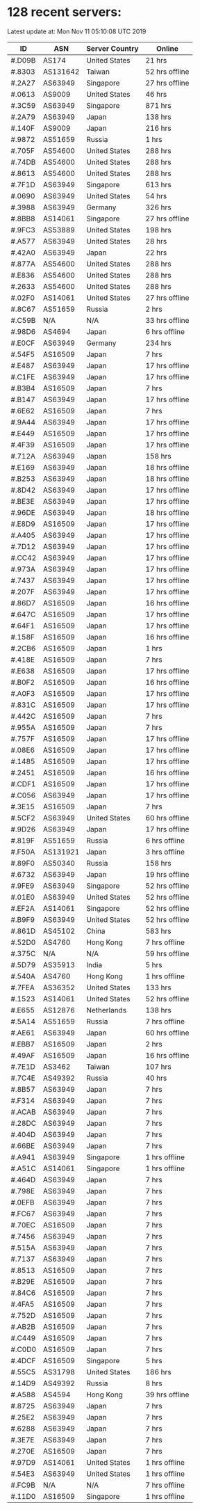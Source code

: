 # 128 recent servers:

Latest update at: Mon Nov 11 05:10:08 UTC 2019

| ID | ASN | Server Country | Online |
| -- | --- | -------------- | ------ |
| #.D09B | AS174 | United States | 21 hrs |
| #.8303 | AS131642 | Taiwan | 52 hrs offline |
| #.2A27 | AS63949 | Singapore | 27 hrs offline |
| #.0613 | AS9009 | United States | 46 hrs |
| #.3C59 | AS63949 | Singapore | 871 hrs |
| #.2A79 | AS63949 | Japan | 138 hrs |
| #.140F | AS9009 | Japan | 216 hrs |
| #.9872 | AS51659 | Russia | 1 hrs |
| #.705F | AS54600 | United States | 288 hrs |
| #.74DB | AS54600 | United States | 288 hrs |
| #.8613 | AS54600 | United States | 288 hrs |
| #.7F1D | AS63949 | Singapore | 613 hrs |
| #.0690 | AS63949 | United States | 54 hrs |
| #.3988 | AS63949 | Germany | 326 hrs |
| #.8BB8 | AS14061 | Singapore | 27 hrs offline |
| #.9FC3 | AS53889 | United States | 198 hrs |
| #.A577 | AS63949 | United States | 28 hrs |
| #.42A0 | AS63949 | Japan | 22 hrs |
| #.877A | AS54600 | United States | 288 hrs |
| #.E836 | AS54600 | United States | 288 hrs |
| #.2633 | AS54600 | United States | 288 hrs |
| #.02F0 | AS14061 | United States | 27 hrs offline |
| #.8C67 | AS51659 | Russia | 2 hrs |
| #.C59B | N/A | N/A | 33 hrs offline |
| #.98D6 | AS4694 | Japan | 6 hrs offline |
| #.E0CF | AS63949 | Germany | 234 hrs |
| #.54F5 | AS16509 | Japan | 7 hrs |
| #.E487 | AS63949 | Japan | 17 hrs offline |
| #.C1FE | AS63949 | Japan | 17 hrs offline |
| #.B3B4 | AS16509 | Japan | 7 hrs |
| #.B147 | AS63949 | Japan | 17 hrs offline |
| #.6E62 | AS16509 | Japan | 7 hrs |
| #.9A44 | AS63949 | Japan | 17 hrs offline |
| #.E449 | AS16509 | Japan | 17 hrs offline |
| #.4F39 | AS16509 | Japan | 17 hrs offline |
| #.712A | AS63949 | Japan | 158 hrs |
| #.E169 | AS63949 | Japan | 18 hrs offline |
| #.B253 | AS63949 | Japan | 18 hrs offline |
| #.8D42 | AS63949 | Japan | 17 hrs offline |
| #.BE3E | AS63949 | Japan | 17 hrs offline |
| #.96DE | AS63949 | Japan | 18 hrs offline |
| #.E8D9 | AS16509 | Japan | 17 hrs offline |
| #.A405 | AS63949 | Japan | 17 hrs offline |
| #.7D12 | AS63949 | Japan | 17 hrs offline |
| #.CC42 | AS63949 | Japan | 17 hrs offline |
| #.973A | AS63949 | Japan | 17 hrs offline |
| #.7437 | AS63949 | Japan | 17 hrs offline |
| #.207F | AS63949 | Japan | 17 hrs offline |
| #.86D7 | AS16509 | Japan | 16 hrs offline |
| #.647C | AS16509 | Japan | 17 hrs offline |
| #.64F1 | AS16509 | Japan | 17 hrs offline |
| #.158F | AS16509 | Japan | 16 hrs offline |
| #.2CB6 | AS16509 | Japan | 1 hrs |
| #.418E | AS16509 | Japan | 7 hrs |
| #.E638 | AS16509 | Japan | 17 hrs offline |
| #.B0F2 | AS16509 | Japan | 16 hrs offline |
| #.A0F3 | AS16509 | Japan | 17 hrs offline |
| #.831C | AS16509 | Japan | 17 hrs offline |
| #.442C | AS16509 | Japan | 7 hrs |
| #.955A | AS16509 | Japan | 7 hrs |
| #.757F | AS16509 | Japan | 17 hrs offline |
| #.08E6 | AS16509 | Japan | 17 hrs offline |
| #.1485 | AS16509 | Japan | 17 hrs offline |
| #.2451 | AS16509 | Japan | 16 hrs offline |
| #.CDF1 | AS16509 | Japan | 17 hrs offline |
| #.C056 | AS63949 | Japan | 17 hrs offline |
| #.3E15 | AS16509 | Japan | 7 hrs |
| #.5CF2 | AS63949 | United States | 60 hrs offline |
| #.9D26 | AS63949 | Japan | 17 hrs offline |
| #.819F | AS51659 | Russia | 6 hrs offline |
| #.F50A | AS131921 | Japan | 3 hrs offline |
| #.89F0 | AS50340 | Russia | 158 hrs |
| #.6732 | AS63949 | Japan | 19 hrs offline |
| #.9FE9 | AS63949 | Singapore | 52 hrs offline |
| #.01E0 | AS63949 | United States | 52 hrs offline |
| #.EF2A | AS14061 | Singapore | 52 hrs offline |
| #.B9F9 | AS63949 | United States | 52 hrs offline |
| #.861D | AS45102 | China | 583 hrs |
| #.52D0 | AS4760 | Hong Kong | 7 hrs offline |
| #.375C | N/A | N/A | 59 hrs offline |
| #.5D79 | AS35913 | India | 5 hrs |
| #.540A | AS4760 | Hong Kong | 1 hrs offline |
| #.7FEA | AS36352 | United States | 133 hrs |
| #.1523 | AS14061 | United States | 52 hrs offline |
| #.E655 | AS12876 | Netherlands | 138 hrs |
| #.5A14 | AS51659 | Russia | 7 hrs offline |
| #.AE61 | AS63949 | Japan | 60 hrs offline |
| #.EBB7 | AS16509 | Japan | 2 hrs |
| #.49AF | AS16509 | Japan | 16 hrs offline |
| #.7E1D | AS3462 | Taiwan | 107 hrs |
| #.7C4E | AS49392 | Russia | 40 hrs |
| #.8B57 | AS63949 | Japan | 7 hrs |
| #.F314 | AS63949 | Japan | 7 hrs |
| #.ACAB | AS63949 | Japan | 7 hrs |
| #.28DC | AS63949 | Japan | 7 hrs |
| #.404D | AS63949 | Japan | 7 hrs |
| #.66BE | AS63949 | Japan | 7 hrs |
| #.A941 | AS63949 | Singapore | 1 hrs offline |
| #.A51C | AS14061 | Singapore | 1 hrs offline |
| #.464D | AS63949 | Japan | 7 hrs |
| #.798E | AS63949 | Japan | 7 hrs |
| #.0EFB | AS63949 | Japan | 7 hrs |
| #.FC67 | AS63949 | Japan | 7 hrs |
| #.70EC | AS16509 | Japan | 7 hrs |
| #.7456 | AS63949 | Japan | 7 hrs |
| #.515A | AS63949 | Japan | 7 hrs |
| #.7137 | AS63949 | Japan | 7 hrs |
| #.8513 | AS16509 | Japan | 7 hrs |
| #.B29E | AS16509 | Japan | 7 hrs |
| #.84C6 | AS16509 | Japan | 7 hrs |
| #.4FA5 | AS16509 | Japan | 7 hrs |
| #.752D | AS16509 | Japan | 7 hrs |
| #.AB2B | AS16509 | Japan | 7 hrs |
| #.C449 | AS16509 | Japan | 7 hrs |
| #.C0D0 | AS16509 | Japan | 7 hrs |
| #.4DCF | AS16509 | Singapore | 5 hrs |
| #.55C5 | AS31798 | United States | 186 hrs |
| #.14D9 | AS49392 | Russia | 8 hrs |
| #.A588 | AS4594 | Hong Kong | 39 hrs offline |
| #.8725 | AS63949 | Japan | 7 hrs |
| #.25E2 | AS63949 | Japan | 7 hrs |
| #.6288 | AS63949 | Japan | 7 hrs |
| #.3E7E | AS63949 | Japan | 7 hrs |
| #.270E | AS16509 | Japan | 7 hrs |
| #.97D9 | AS14061 | United States | 1 hrs offline |
| #.54E3 | AS63949 | United States | 1 hrs offline |
| #.FC9B | N/A | N/A | 7 hrs offline |
| #.11D0 | AS16509 | Singapore | 1 hrs offline |

